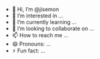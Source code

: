 - 👋 Hi, I’m @jisemon
- 👀 I’m interested in ...
- 🌱 I’m currently learning ...
- 💞️ I’m looking to collaborate on ...
- 📫 How to reach me ...
- 😄 Pronouns: ...
- ⚡ Fun fact: ...

<!---
jisemon/jisemon is a ✨ special ✨ repository because its `README.md` (this file) appears on your GitHub profile.
You can click the Preview link to take a look at your changes.
--->

